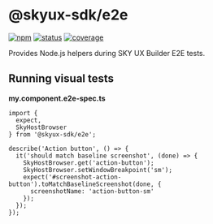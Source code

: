 # @skyux-sdk/e2e

[![npm](https://img.shields.io/npm/v/@skyux-sdk/e2e.svg)](https://www.npmjs.com/package/@skyux-sdk/e2e)
[![status](https://travis-ci.org/blackbaud/skyux-sdk-e2e.svg?branch=master)](https://travis-ci.org/blackbaud/skyux-sdk-e2e)
[![coverage](https://codecov.io/gh/blackbaud/skyux-sdk-e2e/branch/master/graphs/badge.svg?branch=master)](https://codecov.io/gh/blackbaud/skyux-sdk-e2e/branch/master)

Provides Node.js helpers during SKY UX Builder E2E tests.

## Running visual tests

**my.component.e2e-spec.ts**

```
import {
  expect,
  SkyHostBrowser
} from '@skyux-sdk/e2e';

describe('Action button', () => {
  it('should match baseline screenshot', (done) => {
    SkyHostBrowser.get('action-button');
    SkyHostBrowser.setWindowBreakpoint('sm');
    expect('#screenshot-action-button').toMatchBaselineScreenshot(done, {
      screenshotName: 'action-button-sm'
    });
  });
});
```
